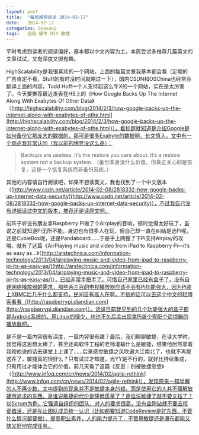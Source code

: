 ```yaml
---
layout: post
title:  "每周推荐阅读 2014-02-17"
date:   2014-02-17
categories: Season2 
tags:   经验 硬件 DIY 敏捷
---
```


平时考虑到读者的阅读偏好，基本都以中文内容为主，本周尝试多推荐几篇英文的文章试试，又有深度又很有趣。

HighScalability是我很喜欢的一个网站，上面的每篇文章我基本都会看（定期的广告肯定不看，Stuff的有时没时间就略过一下），国内CSDN和OSChina也经常会翻译上面的内容，Todd Hoff一个人支持起这么牛X的一个网站，实在是太厉害了。今天要推荐最近发表在HS上的《How Google Backs Up The Internet Along With Exabytes Of Other Data》（[http://highscalability.com/blog/2014/2/3/how-google-backs-up-the-internet-along-with-exabytes-of-othe.html](http://highscalability.com/blog/2014/2/3/how-google-backs-up-the-internet-along-with-exabytes-of-othe.html)），看标题就知道是介绍Google是如何备份它那庞大的数据的，那可是很多Exabyte的数据啊，长文慎入。文中有一个观点我非常认同（我以前的境界没这么高）：

>Backups are useless. It’s the restore you care about. It’s a restore system not a backup system. （备份本身没什么价值，你真正关心的是恢复，这是一个恢复系统而非备份系统。）

其他的内容请自行阅读吧，如果不想读英文，我也找到了一个中文版本（[http://www.csdn.net/article/2014-02-08/2818332-how-google-backs-up-internet-data-security](http://www.csdn.net/article/2014-02-08/2818332-how-google-backs-up-internet-data-security)），不过我自己没有详细读过中文的版本，推荐还是读原文吧。

前阵子听说有朋友拿Raspberry Pi做了个Airplay的音响，顿时觉得太好玩了，虽说之前就知道Pi无所不能，身边也有很多人在玩，但自己却一直在纠结是选Pi呢，还是CubieBox呢，还是Pandaboard……于是乎上网搜了下Pi支持Airplay的攻略，就有了这篇《AirPlaying music and video from iPad to Raspberry Pi—it’s as easy as…》（[http://arstechnica.com/information-technology/2013/04/airplaying-music-and-video-from-ipad-to-raspberry-pi-its-as-easy-as/](http://arstechnica.com/information-technology/2013/04/airplaying-music-and-video-from-ipad-to-raspberry-pi-its-as-easy-as/)），已经非常手把手了。可惜自己家里已经有盒子了，没有自建网络播放器的需求，那些两三百的电视播放器应该不会有Pi功能强大，因为Pi装上XBMC后几乎什么都支持，民间自有高人在啊，不信的话可以去这个中文的轻博客看看（[http://raspberrypi.diandian.com](http://raspberrypi.diandian.com)）。话说目前我见到的几个功能强大的盒子都是Android系统的，用Linux的很少，也许不久后会出现拿Pi装个壳配个遥控器的播放器吧。

是不是一篇内容很有深度，一篇内容很有趣？最后，我们聊聊敏捷，在读大学时，我觉得这思想太棒了，甚至还向软件工程的老师灌输什么是敏捷，结果他居然拿着我和他说的话去课堂上上课了……后来感觉敏捷之风吹遍大江南北了，也就不再提这茬了，敏捷真的很好么？只有试过才知道，光YY是不行的，就好比持续集成，只有用过才能体会它的价值。前几天看了这篇《反思：别被敏捷忽悠》（[http://www.infoq.com/cn/news/2014/02/agile-rethink](http://www.infoq.com/cn/news/2014/02/agile-rethink)），发现原来一知半解的人不再少数，文中提到的现象并不是敏捷本身的错，而是使用它的人并不理解敏捷所追求的东西，是谁说敏捷的代价是降低质量了？是谁说敏捷了就不要文档了？以Scrum为例，它强调自组织的团队，对人的要求很高，没有金刚钻就不要去揽瓷器活，还是先让团队成员统一认识（比如都要知道CodeReview是好东西，不管什么情况都要做）、提高职业素养，人的能力提升了，不管用敏捷还是瀑布都能又快又好地完成任务。